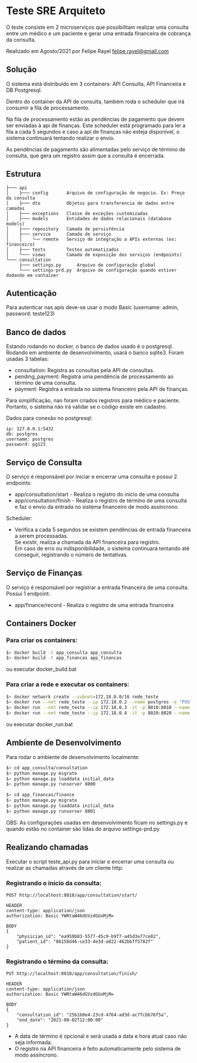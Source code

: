 # Teste SRE Arquiteto
O teste consiste em 2 microserviços que possibilitam realizar uma consulta entre um médico e um paciente e 
gerar uma entrada financeira de cobrança da consulta.  

Realizado em Agosto/2021 por Felipe Rayel <felipe.rayel@gmail.com>

## Solução
O sistema está distribuído em 3 containers: API Consulta, API Financeira e DB Postgresql.

Dentro do container da API de consulta, também roda o scheduler que irá consumir a fila de 
processamento.

Na fila de processamento estão as pendências de pagamento que devem ser enviadas à api de finanças. 
Este scheduler está programado para ler a fila a cada 5 segundos e caso a api de finanças não
esteja disponível, o sistema continuará tentando realizar o envio.

As pendências de pagamento são alimentadas pelo serviço de término de consulta, que gera um registro
assim que a consulta é encerrada.


## Estrutura
```
├─── api                
│    ├─── config       Arquivo de configuração de negocio. Ex: Preço da consulta
│    ├─── dto          Objetos para transferencia de dados entre camadas
│    ├─── exceptions   Classe de exceções customizadas
│    ├─── models       Entidades de dados relacionais (database models)
│    ├─── repository   Camada de persistência
│    ├─── service      Camada de serviço 
│    │    └── remote   Serviço de integração a APIs externas (ex: financeiro) 
│    ├─── tests        Testes automatizados
│    └─── views        Camada de exposição dos serviços (endpoints)
└─── consultation         
     ├─── settings.py      Arquivo de configuração global
     └─── settings-prd.py  Arquivo de configuração quando estiver dodando em container
```    

 
## Autenticação
Para autenticar nas apis deve-se usar o modo Basic (username: admin, password: teste123)  

## Banco de dados
Estando rodando no docker, o banco de dados usado é o postgresql. 
Rodando em ambiente de desenvolvimento, usará o banco sqlite3.
Foram usadas 3 tabelas:
- consultation: Registra as consultas pela API de consultas.
- pending_payment: Registra uma pendência de processamento ao término de uma consulta.
- payment: Registra a entrada no sistema financeiro pela API de finanças.

Para simplificação, nao foram criados registros para médico e paciente. Portanto, o sistema não irá
validar se o código existe em cadastro.

Dados para conexão no postgresql:

```
ip: 127.0.0.1:5432
db: postgres
username: postgres
password: pg123
```  
 
## Serviço de Consulta
O serviço é responsável por iniciar e encerrar uma consulta e possui 2 endpoints:  
- app/consultation/start - Realiza o registro do inicio de uma consulta  
- app/consultation/finish - Realiza o registro de término de uma consulta e 
faz o envio da entrada no sistema financeiro de modo assíncrono.     

Scheduler:  
* Verifica a cada 5 segundos se existem pendências de entrada financeira a serem processadas.  
Se existir, realiza a chamada da API financeira para registro.  
Em caso de erro ou indisponibilidade, o sistema continuará tentando até conseguir, registrando o número de tentativas.  
	
## Serviço de Finanças	
O serviço é responsável por registrar a entrada financeira de uma consulta. Possui 1 endpoint:  
* app/finance/record - Realiza o registro de uma entrada financeira  

## Containers Docker

### Para criar os containers:
```bash
$> docker build -t app_consulta app_consulta
$> docker build -t app_financas app_financas
```
ou executar docker_build.bat  

### Para criar a rede e executar os containers:
```bash
$> docker network create --subnet=172.18.0.0/16 rede_teste  
$> docker run --net rede_teste --ip 172.18.0.2 --name postgres -e "POSTGRES_PASSWORD=pg123" -p 5432:5432 -d postgres  
$> docker run --net rede_teste --ip 172.18.0.3 -it -p 8010:8010 --name app_consulta -d app_consulta  
$> docker run --net rede_teste --ip 172.18.0.4 -it -p 8020:8020 --name app_financas -d app_financas 
```
ou executar docker_run.bat  

## Ambiente de Desenvolvimento 
Para rodar o ambiente de desenvolvimento localmente:
```bash
$> cd app_consulta/consultation
$> python manage.py migrate
$> python manage.py loaddata initial_data
$> python manage.py runserver 8000
```
```bash
$> cd app_financas/finance
$> python manage.py migrate
$> python manage.py loaddata initial_data
$> python manage.py runserver 8001
```
OBS: As configurações usadas em desenvolvimento ficam no settings.py e quando estão no container são lidas do arquivo settings-prd.py 

## Realizando chamadas

Executar o script teste_api.py para iniciar e encerrar uma consulta
ou realizar as chamadas através de um cliente http:
    
### Registrando o início da consulta:
 
```
POST http://localhost:8010/app/consultation/start/

HEADER 
content-type: application/json
authorization: Basic YWRtaW46dGVzdGUxMjM=
    
BODY
{
    "physician_id": "ea959b03-5577-45c9-b9f7-a45d3e77ce82",
    "patient_id": "86158d46-ce33-4e3d-a822-462bbff5782f"
}
```

### Registrando o término da consulta:
```
PUT http://localhost:8010/app/consultation/finish/

HEADER 
content-type: application/json
authorization: Basic YWRtaW46dGVzdGUxMjM=

BODY
{
    "consultation_id": "25b1b0e4-23cd-4764-ad3d-ac7fcbb76f5a",
    "end_date": "2021-08-02T12:00:00"
}
```    
* A data de término é opcional e será usada a data e hora atual caso não seja informada.
* O registro na API financeira é feito automaticamente pelo sistema de modo assíncrono.

